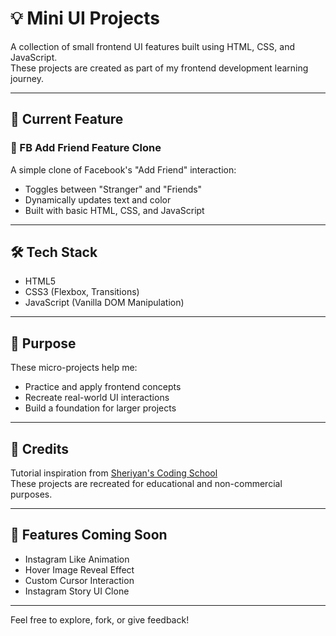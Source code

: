 # 💡 Mini UI Projects

A collection of small frontend UI features built using HTML, CSS, and JavaScript.  
These projects are created as part of my frontend development learning journey.

---

## 📌 Current Feature

### 🔹 FB Add Friend Feature Clone
A simple clone of Facebook's "Add Friend" interaction:
- Toggles between "Stranger" and "Friends"
- Dynamically updates text and color
- Built with basic HTML, CSS, and JavaScript

---

## 🛠️ Tech Stack

- HTML5  
- CSS3 (Flexbox, Transitions)  
- JavaScript (Vanilla DOM Manipulation)

---

## 🎯 Purpose

These micro-projects help me:
- Practice and apply frontend concepts
- Recreate real-world UI interactions
- Build a foundation for larger projects

---

## 🙏 Credits

Tutorial inspiration from [Sheriyan's Coding School](https://www.instagram.com/sheriyanscodingschool/)  
These projects are recreated for educational and non-commercial purposes.

---

## 🚧 Features Coming Soon

- Instagram Like Animation  
- Hover Image Reveal Effect  
- Custom Cursor Interaction  
- Instagram Story UI Clone

---

Feel free to explore, fork, or give feedback!
